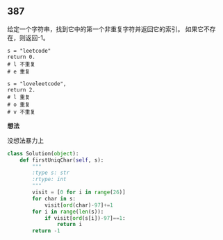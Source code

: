 ## 387

给定一个字符串，找到它中的第一个非重复字符并返回它的索引。
如果它不存在，则返回-1。

```
s = "leetcode"
return 0.
# l 不重复
# e 重复

s = "loveleetcode",
return 2.
# l 重复
# o 重复
# v 不重复
```

**想法**

没想法暴力上

```py
class Solution(object):
    def firstUniqChar(self, s):
        """
        :type s: str
        :rtype: int
        """
        visit = [0 for i in range(26)]
        for char in s:
            visit[ord(char)-97]+=1
        for i in range(len(s)):
            if visit[ord(s[i])-97]==1:
                return i
        return -1
```

